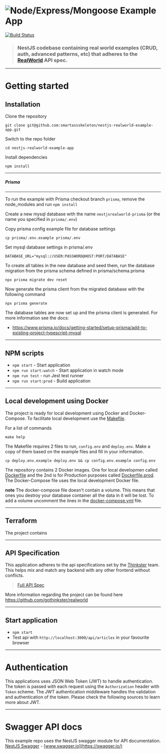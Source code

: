 # ![Node/Express/Mongoose Example App](project-logo.png)

[![Build Status](https://travis-ci.org/anishkny/node-express-realworld-example-app.svg?branch=master)](https://travis-ci.org/anishkny/node-express-realworld-example-app)

> ### NestJS codebase containing real world examples (CRUD, auth, advanced patterns, etc) that adheres to the [RealWorld](https://github.com/gothinkster/realworld-example-apps) API spec.


----------

# Getting started

## Installation

Clone the repository

    git clone git@github.com:smartassskeleton/nestjs-realworld-example-app.git

Switch to the repo folder

    cd nestjs-realworld-example-app
    
Install dependencies
    
    npm install
    
----------

##### Prisma

----------

To run the example with Prisma checkout branch `prisma`, remove the node_modules and run `npm install`

Create a new mysql database with the name `nestjsrealworld-prisma` (or the name you specified in `prisma/.env`)

Copy prisma config example file for database settings

    cp prisma/.env.example prisma/.env

Set mysql database settings in prisma/.env

    DATABASE_URL="mysql://USER:PASSWORD@HOST:PORT/DATABASE"

To create all tables in the new database and seed them, run the database migration from the prisma schema defined in prisma/schema.prisma

    npx prisma migrate dev reset

Now generate the prisma client from the migrated database with the following command

    npx prisma generate

The database tables are now set up and the prisma client is generated. For more information see the docs:

- https://www.prisma.io/docs/getting-started/setup-prisma/add-to-existing-project-typescript-mysql


----------

## NPM scripts

- `npm start` - Start application
- `npm run start:watch` - Start application in watch mode
- `npm run test` - run Jest test runner 
- `npm run start:prod` - Build application

----------

## Local development using Docker

The project is ready for local development using Docker and Docker-Compose. To facilitate local development use the [Makefile](Makefile).

For a list of commands

    make help

The Makefile requires 2 files to run, `config.env` and `deploy.env`. Make a copy of them based on the example files and fill in your information.

    cp deploy.env.example deploy.env && cp config.env.example config.env

The repository contains 2 Docker images. One for local developmen called [Dockerfile](Dockerfile) and the 2nd is for Production purposes called [Dockerfile.prod](Dockerfile.prod). The Docker-Compose file uses the local development Docker file.

**note**
The docker-compose file doesn't contain a volume. This means that ones you destroy your database container all the data in it will be lost. To add a volume uncomment the lines in the [docker-compose.yml](docker-compose.yml) file.

---------- 

## Terraform

The project contains 

----------

## API Specification

This application adheres to the api specifications set by the [Thinkster](https://github.com/gothinkster) team. This helps mix and match any backend with any other frontend without conflicts.

> [Full API Spec](https://github.com/gothinkster/realworld/tree/master/api)

More information regarding the project can be found here https://github.com/gothinkster/realworld

----------

## Start application

- `npm start`
- Test api with `http://localhost:3000/api/articles` in your favourite browser

----------

# Authentication
 
This applications uses JSON Web Token (JWT) to handle authentication. The token is passed with each request using the `Authorization` header with `Token` scheme. The JWT authentication middleware handles the validation and authentication of the token. Please check the following sources to learn more about JWT.

----------
 
# Swagger API docs

This example repo uses the NestJS swagger module for API documentation. [NestJS Swagger](https://github.com/nestjs/swagger) - [www.swagger.io](https://swagger.io/)        